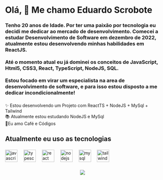<h1 align="left">Olá, 👋 Me chamo Eduardo Scrobote</h1>

###

<h3 align="left">Tenho 20 anos de Idade. Por ter uma paixão por tecnologia eu decidi me dedicar ao mercado de desenvolvimento. Comecei a estudar Desenvolvimento de Software em dezembro de 2022, atualmente estou desenvolvendo minhas habilidades em ReactJS. <br><br>Até o momento atual eu já dominei os conceitos de JavaScript, Html5, CSS3, React, TypeScript, NodeJS, SQL.<br><br>Estou focado em virar um especialista na area de desenvolvimento de software, e para isso estou disposto a me dedicar incondicionalmente!</h3>

###

<p align="left">✨ Estou desenvolvendo um Projeto com ReactTS + NodeJS + MySql + Tailwind<br>📚 Atualmente estou estudando NodeJS e MySql<br>🎲Eu amo Café e Códigos</p>

###

<h2 align="left">Atualmente eu uso as tecnologias</h2>

###

<div align="left">
  <img src="https://cdn.jsdelivr.net/gh/devicons/devicon/icons/javascript/javascript-original.svg" height="40" alt="javascript logo"  />
  <img width="12" />
  <img src="https://cdn.jsdelivr.net/gh/devicons/devicon/icons/typescript/typescript-original.svg" height="40" alt="typescript logo"  />
  <img width="12" />
  <img src="https://cdn.jsdelivr.net/gh/devicons/devicon/icons/react/react-original.svg" height="40" alt="react logo"  />
  <img width="12" />
  <img src="https://cdn.jsdelivr.net/gh/devicons/devicon/icons/nodejs/nodejs-original.svg" height="40" alt="nodejs logo"  />
  <img width="12" />
  <img src="https://cdn.jsdelivr.net/gh/devicons/devicon/icons/mysql/mysql-original.svg" height="40" alt="mysql logo"  />
  <img width="12" />
  <img src="https://cdn.jsdelivr.net/gh/devicons/devicon/icons/tailwindcss/tailwindcss-original-wordmark.svg" height="40" alt="tailwindcss logo"  />
</div>

###

<div align="center">
  <img src="https://profile-counter.glitch.me/EduardoScrobote/count.svg?"  />
</div>

###
